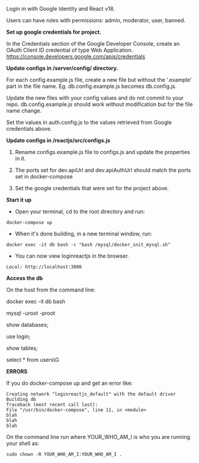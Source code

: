 Login in with Google Identity and React v18. 

Users can have roles with permissions: admin, moderator, user, banned.

**Set up google credentials for project.** 

In the Credentials section of the Google Developer Console, create an OAuth Client ID credential of type Web Application. 
https://console.developers.google.com/apis/credentials

**Update configs in /server/config/ directory.** 

For each config.example.js file, create a new file but without the '.example' part in the file name. Eg. db.config.example.js becomes db.config.js. 

Update the new files with your config values and do not commit to your repo. db.config.example.js should work without modification but for the file name change.

Set the values in auth.config.js to the values retrieved from Google credentials above.

**Update configs in /reactjs/src/configs.js**

1. Rename configs.example.js file to configs.js and update the properties in it.

2. The ports set for dev.apiUrl and dev.apiAuthUrl should match the ports set in docker-compose

3. Set the google credentials that were set for the project above.

**Start it up**

* Open your terminal, cd to the root directory and run:

`docker-compose up`
 
* When it's done building, in a new terminal window, run:

`docker exec -it db bash -c "bash /mysql/docker_init_mysql.sh"`

* You can now view loginreactjs in the browser.

`Local: http://localhost:3000`

**Access the db**

On the host from the command line:

docker exec -it db bash

mysql -uroot -proot

show databases;

use login;

show tables;

select * from users\G

**ERRORS**

If you do docker-compose up and get an error like:

```
Creating network "loginreactjs_default" with the default driver
Building db
Traceback (most recent call last):
File "/usr/bin/docker-compose", line 11, in <module>
blah
blah 
blah
```

On the command line run where YOUR_WHO_AM_I is who you are running your shell as:

`sudo chown -R YOUR_WHO_AM_I:YOUR_WHO_AM_I .`

